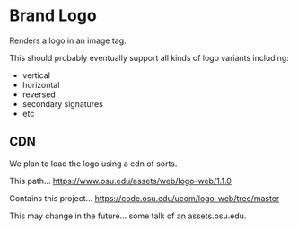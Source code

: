 # Brand Logo

Renders a logo in an image tag.

This should probably eventually support all kinds of logo variants including:

* vertical
* horizontal
* reversed
* secondary signatures
* etc

## CDN

We plan to load the logo using a cdn of sorts.

This path...
https://www.osu.edu/assets/web/logo-web/1.1.0

Contains this project...
https://code.osu.edu/ucom/logo-web/tree/master

This may change in the future... some talk of an assets.osu.edu.